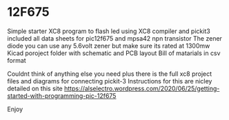 # 12F675
Simple  starter  XC8 program to flash led using XC8 compiler and  pickit3
included all data sheets for pic12f675 and mpsa42  npn transistor 
The zener diode  you can use any 5.6volt zener but make sure its rated at 1300mw 
Kicad poroject folder  with schematic and PCB layout 
Bill of matarials in csv format 


Couldnt think of anything else you need plus there is the full xc8 project files and diagrams for connecting pickit-3 
Instructions for this are nicley detailed on this site 
https://alselectro.wordpress.com/2020/06/25/getting-started-with-programming-pic-12f675

Enjoy 
